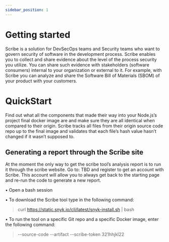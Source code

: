 ```yaml
---
sidebar_position: 1
---
```

# Getting started

Scribe is a solution for DevSecOps teams and Security teams who want to govern security of software in the development process. Scribe enables you to collect and share evidence about the level of the process security you utilize. You can share such evidence with stakeholders (software consumers) internal to your organization or external to it. For example, with Scribe you can analyze and share the Software Bill of Materials (SBOM) of your product with your customers.
# QuickStart

Find out what all the components that made their way into your Node.js’s project final docker image are and make sure they are all identical when compared to their origin.
Scribe tracks all files from their origin source code repo up to the final image and validates that each file’s hash value hasn’t changed if it wasn’t supposed to. 
## Generating a report through the Scribe site

At the moment the only way to get the scribe tool’s analysis report is to run it through the scribe website. Go to: TBD and register to get an account with Scribe. This account will allow you to always get back to the starting page and re-run the code to generate a new report.

•	Open a bash session

•	To download the Scribe tool type in the following command:
> curl https://static.snyk.io/cli/latest/snyk-install.sh | bash

•	To run the tool on a specific Git repo and a specific Docker image, enter the following command:
> --source-code <git-path> --artifact <artifact path> --scribe-token 321hhjkl22



